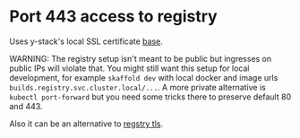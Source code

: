 # Port 443 access to registry

Uses y-stack's local SSL certificate [base](../../ingress-tls-local/).

WARNING: The registry setup isn't meant to be public but ingresses on public IPs will violate that.
You might still want this setup for local development, for example `skaffold dev` with local docker and image urls `builds.registry.svc.cluster.local/...`.
A more private alternative is `kubectl port-forward` but you need some tricks there to preserve default 80 and 443.

Also it can be an alternative to [regstry tls](../generc-tls).
